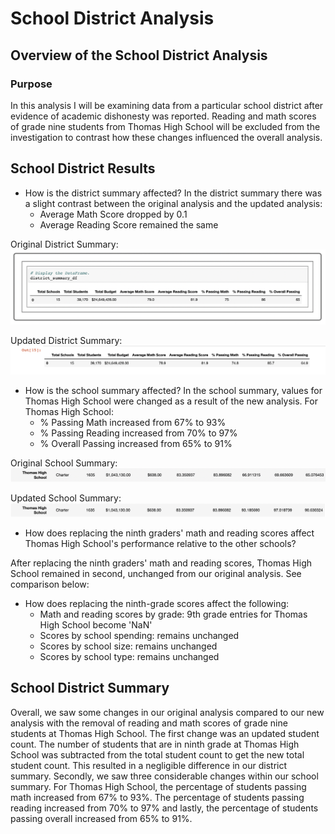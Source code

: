 # School District Analysis

## Overview of the School District Analysis

### Purpose

In this analysis I will be examining data from a particular school district after evidence of academic dishonesty was reported. Reading and math scores of grade nine students from Thomas High School will be excluded from the investigation to contrast how these changes influenced the overall analysis.  


## School District Results

- How is the district summary affected?
In the district summary there was a slight contrast between the original analysis and the updated analysis:
	- Average Math Score dropped by 0.1 
	- Average Reading Score remained the same
	
Original District Summary:
![This is an image](https://github.com/ddigioac/School_District_Analysis/blob/09c537719b547218c8a0dfc1e6c19e640670b6a5/District_Summary_1.png)

Updated District Summary:
![This is an image](https://github.com/ddigioac/School_District_Analysis/blob/cb7230385968e36db2dd5532ea3c42b87fb0ebf6/District_Summary_2.png)

- How is the school summary affected?
In the school summary, values for Thomas High School were changed as a result of the new analysis. 
	For Thomas High School:
	- % Passing Math increased from 67% to 93%
	- % Passing Reading increased from 70% to 97%
	- % Overall Passing increased from 65% to 91%

Original School Summary:
![This is an image](https://github.com/ddigioac/School_District_Analysis/blob/d0d2f2dade13c8145c07ebca98339553bf014341/School_Summary_1.png)

Updated School Summary:
![This is an image](https://github.com/ddigioac/School_District_Analysis/blob/36ad9a5ee65ba467e3e9a50a225022407143dd55/School_Summary_2.png)

- How does replacing the ninth graders' math and reading scores affect Thomas High School's performance relative to the other schools? 

After replacing the ninth graders' math and reading scores, Thomas High School remained in second, unchanged from our original analysis. See comparison below: 

- How does replacing the ninth-grade scores affect the following: 
	- Math and reading scores by grade: 9th grade entries for Thomas High School become 'NaN'
	- Scores by school spending: remains unchanged
	- Scores by school size: remains unchanged
	- Scores by school type: remains unchanged

## School District Summary

Overall, we saw some changes in our original analysis compared to our new analysis with the removal of reading and math scores of grade nine students at Thomas High School. The first change was an updated student count. The number of students that are in ninth grade at Thomas High School was subtracted from the total student count to get the new total student count. This resulted in a negligible difference in our district summary. Secondly, we saw three considerable changes within our school summary. For Thomas High School, the percentage of students passing math increased from 67% to 93%. The percentage of students passing reading increased from 70% to 97% and lastly, the percentage of students passing overall increased from 65% to 91%.
